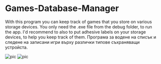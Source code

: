 # Games-Database-Manager

With this program you can keep track of games that you store on various storage devices.
You only need the .exe file from the debug folder, to run the app.
I'd recommend to also to put adhesive labels on your storage devices, to help you keep track of them.
Програма за водене на списък и следене на записани игри върху различки типове съхраняващи устройста.

![pic](https://i.ibb.co/pr91SRx/ga.png)
![pic](https://i.ibb.co/PFvpSNz/daa.png)
